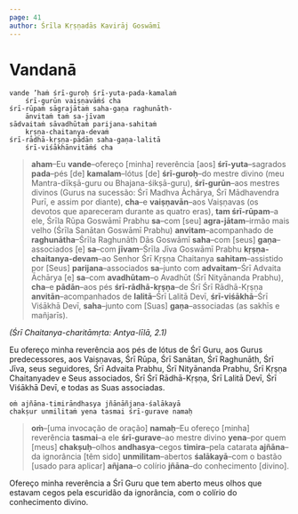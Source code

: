 ```yaml
---
page: 41
author: Śrīla Kṛṣṇadās Kavirāj Goswāmī
---
```


# Vandanā

    vande ’haṁ śrī-guroḥ śrī-yuta-pada-kamalaṁ
        śrī-gurūn vaiṣṇavāṁś cha
    śrī-rūpaṁ sāgrajātaṁ saha-gaṇa raghunāth-
        ānvitaṁ taṁ sa-jīvam
    sādvaitaṁ sāvadhūtaṁ parijana-sahitaṁ
        kṛṣṇa-chaitanya-devaṁ
    śrī-rādhā-kṛṣṇa-pādān saha-gaṇa-lalitā
        śrī-viśākhānvitāṁś cha

> **aham**–Eu **vande**–ofereço [minha] reverência [aos] **śrī-yuta**–sagrados **pada**–pés [de] **kamalam**–lótus [de] **śrī-guroḥ**–do mestre divino (meu Mantra-dīkṣā-guru ou Bhajana-śikṣā-guru), **śrī-gurūn**–aos mestres divinos (Gurus na sucessão: Śrī Madhva Āchārya, Śrī Mādhavendra Purī, e assim por diante), **cha**–e **vaiṣṇavān**–aos Vaiṣṇavas (os devotos que apareceram durante as quatro eras), **tam śrī-rūpam**–a ele, Śrīla Rūpa Goswāmī Prabhu **sa**–com [seu] **agra-jātam**–irmão mais velho (Śrīla Sanātan Goswāmī Prabhu) **anvitam**–acompanhado de **raghunātha**–Śrīla Raghunāth Dās Goswāmī **saha**–com [seus] **gaṇa**–associados [e] **sa**–com **jīvam**–Śrīla Jīva Goswāmī Prabhu **kṛṣṇa-chaitanya-devam**–ao Senhor Śrī Kṛṣṇa Chaitanya **sahitam**–assistido por [Seus] **parijana**–associados **sa**–junto com **advaitam**–Śrī Advaita Āchārya [e] **sa**–com **avadhūtam**–o Avadhūt (Śrī Nityānanda Prabhu), **cha**–e **pādān**–aos pés **śrī-rādhā-kṛṣṇa**–de Śrī Śrī Rādhā-Kṛṣṇa **anvitān**–acompanhados de **lalitā**–Śrī Lalitā Devī, **śrī-viśākhā**–Śrī Viśākhā Devī, **saha**–junto com [Suas] **gaṇa**–associadas (as sakhīs e mañjarīs).

*(Śrī Chaitanya-charitāmṛta: Antya-līlā, 2.1)*

Eu ofereço minha reverência aos pés de lótus de Śrī Guru, aos Gurus predecessores, aos Vaiṣṇavas, Śrī Rūpa, Śrī Sanātan, Śrī Raghunāth, Śrī Jīva, seus seguidores, Śrī Advaita Prabhu, Śrī Nityānanda Prabhu, Śrī Kṛṣṇa Chaitanyadev e Seus associados, Śrī Śrī Rādhā-Kṛṣṇa, Śrī Lalitā Devī, Śrī Viśākhā Devī, e todas as Suas associadas.

    oṁ ajñāna-timirāndhasya jñānāñjana-śalākayā
    chakṣur unmilitaṁ yena tasmai śrī-gurave namaḥ

> **oṁ**–[uma invocação de oração] **namaḥ**–Eu ofereço [minha] reverência **tasmai**–a ele **śrī-gurave**–ao mestre divino **yena**–por quem [meus] **chakṣuḥ**–olhos **andhasya**–cegos **timira**–pela catarata **ajñāna**–da ignorância [têm sido] **unmilitam**–abertos **śalākayā**–com o bastão [usado para aplicar] **añjana**–o colírio **jñāna**–do conhecimento [divino].

Ofereço minha reverência a Śrī Guru que tem aberto meus olhos que estavam cegos pela escuridão da ignorância, com o colírio do conhecimento divino.


